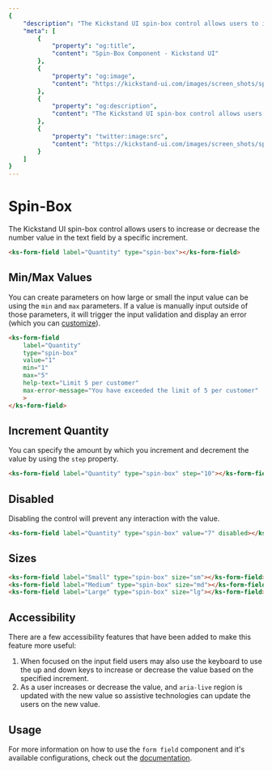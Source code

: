 ```yaml
---
{
    "description": "The Kickstand UI spin-box control allows users to increase or decrease the number value in the text field by a specific increment.",
    "meta": [
        {
            "property": "og:title",
            "content": "Spin-Box Component - Kickstand UI"
        },
        {
            "property": "og:image",
            "content": "https://kickstand-ui.com/images/screen_shots/spin-box.png"
        },
        {
            "property": "og:description",
            "content": "The Kickstand UI spin-box control allows users to increase or decrease the number value in the text field by a specific increment."
        },
        {
            "property": "twitter:image:src",
            "content": "https://kickstand-ui.com/images/screen_shots/spin-box.png"
        }
    ]
}
---
```


# Spin-Box

The Kickstand UI spin-box control allows users to increase or decrease the number value in the text field by a specific increment.

<div class="my-lg">
    <ks-form-field label="Quantity" type="spin-box"></ks-form-field>
</div>

```html
<ks-form-field label="Quantity" type="spin-box"></ks-form-field>
```

## Min/Max Values

You can create parameters on how large or small the input value can be using the `min` and `max` parameters. If a value is manually input outside of those parameters, it will trigger the input validation and display an error (which you can [customize](/forms/form-field.html#validation)).

<div class="my-lg">
    <ks-form-field
        label="Quantity"
        type="spin-box"
        value="1"
        min="1"
        max="5"
        help-text="Limit 5 per customer"
        max-error-message="You cave exceeded the limit of 5 per customer"
        >
    </ks-form-field>
</div>

```html
<ks-form-field
    label="Quantity"
    type="spin-box"
    value="1"
    min="1"
    max="5"
    help-text="Limit 5 per customer"
    max-error-message="You have exceeded the limit of 5 per customer"
    >
</ks-form-field>
```

## Increment Quantity

You can specify the amount by which you increment and decrement the value by using the `step` property.

<div class="my-xl">
    <ks-form-field label="Quantity" type="spin-box" step="10"></ks-form-field>
</div>

```html
<ks-form-field label="Quantity" type="spin-box" step="10"></ks-form-field>
```

## Disabled

Disabling the control will prevent any interaction with the value.

<div class="my-xl">
    <ks-form-field label="Quantity" type="spin-box" value="7" disabled></ks-form-field>
</div>

```html
<ks-form-field label="Quantity" type="spin-box" value="7" disabled></ks-form-field>
```

## Sizes

<div class="my-xl display-flex align-end sm:display-block sm:flex-column sm:align-start">
    <ks-form-field label="Small" type="spin-box" size="sm"></ks-form-field>
    <ks-form-field label="Medium" type="spin-box" size="md" class="ml-md sm:ml-none"></ks-form-field>
    <ks-form-field label="Large" type="spin-box" size="lg" class="ml-md sm:ml-none"></ks-form-field>
</div>

```html
<ks-form-field label="Small" type="spin-box" size="sm"></ks-form-field>
<ks-form-field label="Medium" type="spin-box" size="md"></ks-form-field>
<ks-form-field label="Large" type="spin-box" size="lg"></ks-form-field>
```

## Accessibility

There are a few accessibility features that have been added to make this feature more useful:

1. When focused on the input field users may also use the keyboard to use the up and down keys to increase or decrease the value based on the specified increment.
2. As a user increases or decrease the value, and `aria-live` region is updated with the new value so assistive technologies can update the users on the new value.

## Usage

For more information on how to use the `form field` component and it's available configurations, check out the [documentation](./form-field.md).
